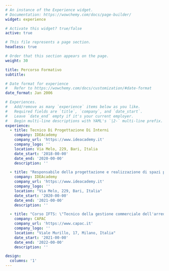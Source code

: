 ```yaml
---
# An instance of the Experience widget.
# Documentation: https://wowchemy.com/docs/page-builder/
widget: experience

# Activate this widget? true/false
active: true

# This file represents a page section.
headless: true

# Order that this section appears on the page.
weight: 30

title: Percorso Formativo
subtitle:

# Date format for experience
#   Refer to https://wowchemy.com/docs/customization/#date-format
date_format: Jan 2006

# Experiences.
#   Add/remove as many `experience` items below as you like.
#   Required fields are `title`, `company`, and `date_start`.
#   Leave `date_end` empty if it's your current employer.
#   Begin multi-line descriptions with YAML's `|2-` multi-line prefix.
experience:
  - title: Tecnico Di Progettazione Di Interni
    company: IDEAcademy
    company_url: 'https://www.ideacademy.it'
    company_logo: ''
    location: Via Melo, 229, Bari, Italia
    date_start: '2018-00-00'
    date_end: '2020-00-00'
    description: ''

  - title: "Responsabile della progettazione e realizzazione di spazi per l'HO.RE.CA."
    company: IDEAcademy
    company_url: 'https://www.ideacademy.it'
    company_logo: ''
    location: "Via Melo, 229, Bari, Italia"
    date_start: '2020-00-00'
    date_end: '2021-00-00'
    description: ''

  - title: "Corso IFTS: \"Tecnico della gestione commerciale dell'arredamento: Interior Designer\""
    company: CAPAC
    company_url: 'https://www.capac.it'
    company_logo: ''
    location: "Viale Murillo, 17, Milano, Italia"
    date_start: '2021-00-00'
    date_end: '2022-00-00'
    description: ''

design:
  columns: '1'
---
```

